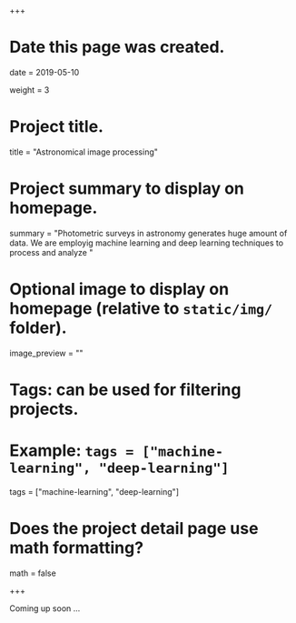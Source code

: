 +++
# Date this page was created.
date = 2019-05-10

weight = 3

# Project title.
title = "Astronomical image processing"

# Project summary to display on homepage.
summary = "Photometric surveys in astronomy generates huge amount of data. We are employig machine learning and deep learning techniques to process and analyze "

# Optional image to display on homepage (relative to `static/img/` folder).
image_preview = ""

# Tags: can be used for filtering projects.
# Example: `tags = ["machine-learning", "deep-learning"]`
tags = ["machine-learning", "deep-learning"]

# Does the project detail page use math formatting?
math = false

+++

Coming up soon ...